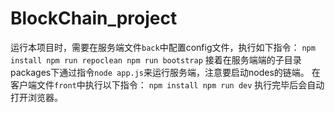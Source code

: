 # BlockChain_project

  运行本项目时，需要在服务端文件`back`中配置config文件，执行如下指令：
  ``
  npm install
  npm run repoclean
  npm run bootstrap
  ``
  接着在服务端端的子目录packages下通过指令`node app.js`来运行服务端，注意要启动nodes的链端。
  在客户端文件`front`中执行以下指令：
  ``
  npm install
  npm run dev
  ``
  执行完毕后会自动打开浏览器。
